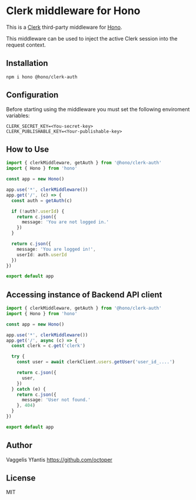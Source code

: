 # Clerk middleware for Hono

This is a [Clerk](https://clerk.com) third-party middleware for [Hono](https://github.com/honojs/hono).

This middleware can be used to inject the active Clerk session into the request context.

## Installation

```plain
npm i hono @hono/clerk-auth
```

## Configuration

Before starting using the middleware you must set the following enviroment variables:

```plain
CLERK_SECRET_KEY=<You-secret-key>
CLERK_PUBLISHABLE_KEY=<Your-publishable-key>
```

## How to Use

```ts
import { clerkMiddleware, getAuth } from '@hono/clerk-auth'
import { Hono } from 'hono'

const app = new Hono()

app.use('*', clerkMiddleware())
app.get('/', (c) => {
  const auth = getAuth(c)

  if (!auth?.userId) {
    return c.json({
      message: 'You are not logged in.'
    })
  }

  return c.json({
    message: 'You are logged in!',
    userId: auth.userId
  })
})

export default app
```

## Accessing instance of Backend API client

```ts
import { clerkMiddleware, getAuth } from '@hono/clerk-auth'
import { Hono } from 'hono'

const app = new Hono()

app.use('*', clerkMiddleware())
app.get('/', async (c) => {
  const clerk = c.get('clerk')

  try {
    const user = await clerkClient.users.getUser('user_id_....')

    return c.json({
      user,
    })
  } catch (e) {
    return c.json({
      message: 'User not found.'
    }, 404)
  }
})

export default app
```

## Author

Vaggelis Yfantis <https://github.com/octoper>

## License

MIT
